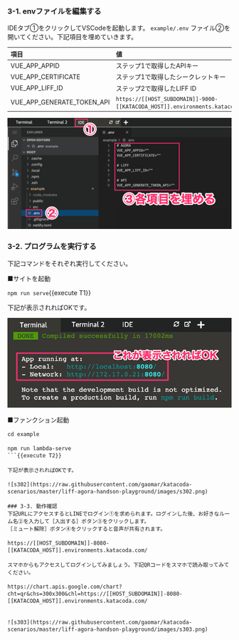 ### 3-1. envファイルを編集する
IDEタブ①をクリックしてVSCodeを起動します。
`example/.env` ファイル②を開いてください。下記項目を埋めていきます。

|項目|値|
|:--|:--|
|VUE_APP_APPID| ステップ1で取得したAPIキー |
|VUE_APP_CERTIFICATE| ステップ1で取得したシークレットキー|
|VUE_APP_LIFF_ID| ステップ2で取得したLIFF ID |
|VUE_APP_GENERATE_TOKEN_API| `https://[[HOST_SUBDOMAIN]]-9000-[[KATACODA_HOST]].environments.katacoda.com/.netlify/functions/index/rtcToken`{{copy}}|

![s300](https://raw.githubusercontent.com/gaomar/katacoda-scenarios/master/liff-agora-handson-playground/images/s300.png)

### 3-2. プログラムを実行する
下記コマンドをそれぞれ実行してください。

■サイトを起動

`npm run serve`{{execute T1}}

下記が表示されればOKです。

![s301](https://raw.githubusercontent.com/gaomar/katacoda-scenarios/master/liff-agora-handson-playground/images/s301.png)

■ファンクション起動

```
cd example

npm run lambda-serve
```{{execute T2}}

下記が表示されればOKです。

![s302](https://raw.githubusercontent.com/gaomar/katacoda-scenarios/master/liff-agora-handson-playground/images/s302.png)

### 3-3. 動作確認
下記URLにアクセスするとLINEでログイン①を求められます。ログインした後、お好きなルーム名②を入力して［入出する］ボタン③をクリックします。
［ミュート解除］ボタン④をクリックすると音声が共有されます。

https://[[HOST_SUBDOMAIN]]-8080-[[KATACODA_HOST]].environments.katacoda.com/

スマホからもアクセスしてログインしてみましょう。下記QRコードをスマホで読み取ってみてください。

https://chart.apis.google.com/chart?cht=qr&chs=300x300&chl=https://[[HOST_SUBDOMAIN]]-8080-[[KATACODA_HOST]].environments.katacoda.com/


![s303](https://raw.githubusercontent.com/gaomar/katacoda-scenarios/master/liff-agora-handson-playground/images/s303.png)